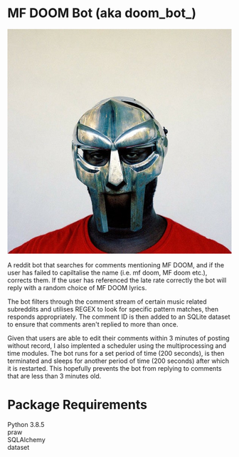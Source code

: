 # MF DOOM Bot (aka doom_bot_)

<p align="center">
  <img src="https://github.com/rob-field/doom_bot_/blob/master/DOOM.jpeg" />
</p>

A reddit bot that searches for comments mentioning MF DOOM, and if the user has failed to capiltalise the name (i.e. mf doom, MF doom etc.), corrects them.
If the user has referenced the late rate correctly the bot will reply with a random choice of MF DOOM lyrics.  

The bot filters through the comment stream of certain music related subreddits and utilises REGEX to look for specific pattern matches, then responds appropriately. The comment ID is then added to an SQLite dataset to ensure that comments aren't replied to more than once.

Given that users are able to edit their comments within 3 minutes of posting without record, I also implented a scheduler using the multiprocessing and time modules. The bot runs for a set period of time (200 seconds), is then terminated and sleeps for another period of time (200 seconds) after which it is restarted. This hopefully prevents the bot from replying to comments that are less than 3 minutes old. 



# Package Requirements
Python 3.8.5  
praw  
SQLAlchemy  
dataset  
